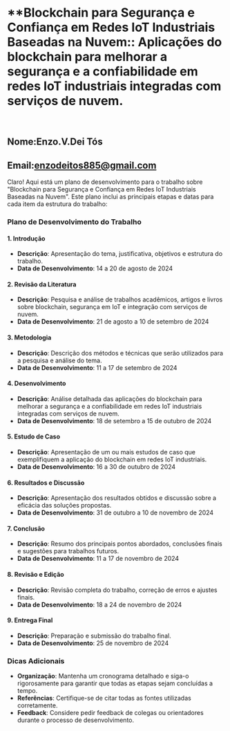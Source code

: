 # **Blockchain para Segurança e Confiança em Redes IoT Industriais Baseadas na Nuvem:: Aplicações do blockchain para melhorar a segurança e a confiabilidade em redes IoT industriais integradas com serviços de nuvem.

<br>

## Nome:Enzo.V.Dei Tós
## Email:enzodeitos885@gmail.com

Claro! Aqui está um plano de desenvolvimento para o trabalho sobre "Blockchain para Segurança e Confiança em Redes IoT Industriais Baseadas na Nuvem". Este plano inclui as principais etapas e datas para cada item da estrutura do trabalho:

### Plano de Desenvolvimento do Trabalho

#### 1. **Introdução**
   - **Descrição**: Apresentação do tema, justificativa, objetivos e estrutura do trabalho.
   - **Data de Desenvolvimento**: 14 a 20 de agosto de 2024

#### 2. **Revisão da Literatura**
   - **Descrição**: Pesquisa e análise de trabalhos acadêmicos, artigos e livros sobre blockchain, segurança em IoT e integração com serviços de nuvem.
   - **Data de Desenvolvimento**: 21 de agosto a 10 de setembro de 2024

#### 3. **Metodologia**
   - **Descrição**: Descrição dos métodos e técnicas que serão utilizados para a pesquisa e análise do tema.
   - **Data de Desenvolvimento**: 11 a 17 de setembro de 2024

#### 4. **Desenvolvimento**
   - **Descrição**: Análise detalhada das aplicações do blockchain para melhorar a segurança e a confiabilidade em redes IoT industriais integradas com serviços de nuvem.
   - **Data de Desenvolvimento**: 18 de setembro a 15 de outubro de 2024

#### 5. **Estudo de Caso**
   - **Descrição**: Apresentação de um ou mais estudos de caso que exemplifiquem a aplicação do blockchain em redes IoT industriais.
   - **Data de Desenvolvimento**: 16 a 30 de outubro de 2024

#### 6. **Resultados e Discussão**
   - **Descrição**: Apresentação dos resultados obtidos e discussão sobre a eficácia das soluções propostas.
   - **Data de Desenvolvimento**: 31 de outubro a 10 de novembro de 2024

#### 7. **Conclusão**
   - **Descrição**: Resumo dos principais pontos abordados, conclusões finais e sugestões para trabalhos futuros.
   - **Data de Desenvolvimento**: 11 a 17 de novembro de 2024

#### 8. **Revisão e Edição**
   - **Descrição**: Revisão completa do trabalho, correção de erros e ajustes finais.
   - **Data de Desenvolvimento**: 18 a 24 de novembro de 2024

#### 9. **Entrega Final**
   - **Descrição**: Preparação e submissão do trabalho final.
   - **Data de Desenvolvimento**: 25 de novembro de 2024

### Dicas Adicionais
- **Organização**: Mantenha um cronograma detalhado e siga-o rigorosamente para garantir que todas as etapas sejam concluídas a tempo.
- **Referências**: Certifique-se de citar todas as fontes utilizadas corretamente.
- **Feedback**: Considere pedir feedback de colegas ou orientadores durante o processo de desenvolvimento.


